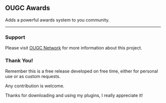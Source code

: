 ## OUGC Awards
Adds a powerful awards system to you community.

***

### Support
Please visit [OUGC Network](https://ougc.network/ "Visit OUGC Network") for more information about this project.

### Thank You!
Remember this is a free release developed on free time, either for personal use or as custom requests.

Any contribution is welcome.

Thanks for downloading and using my plugins, I really appreciate it!
